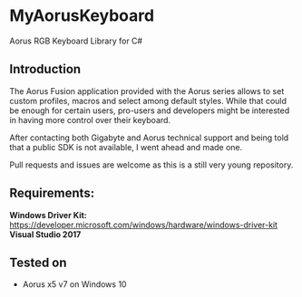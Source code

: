# MyAorusKeyboard
Aorus RGB Keyboard Library for C#

## Introduction ##
The Aorus Fusion application provided with the Aorus series allows to set custom profiles, macros and select among default styles.
While that could be enough for certain users, pro-users and developers might be interested in having more control over their keyboard.

After contacting both Gigabyte and Aorus technical support and being told that a public SDK is not available, I went ahead and made one.

Pull requests and issues are welcome as this is a still very young repository.

## Requirements: ##
**Windows Driver Kit:** https://developer.microsoft.com/windows/hardware/windows-driver-kit
**Visual Studio 2017**

## Tested on ##
- Aorus x5 v7 on Windows 10
